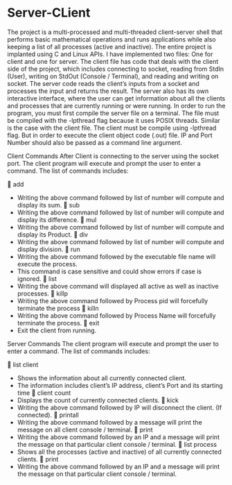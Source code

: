 # Server-CLient

  The project is a multi-processed and multi-threaded client-server shell that performs basic mathematical operations and runs applications while also keeping a list of all processes (active and inactive). The entire project is implanted using C and Linux APIs. I have implemented two files: One for client and one for server. The client file has code that deals with the client side of the project, which includes connecting to socket, reading from StdIn (User), writing on StdOut (Console / Terminal), and reading and writing on socket.
  The server code reads the client’s inputs from a socket and processes the input and returns the result. The server also has its own interactive interface, where the user can get information about all the clients and processes that are currently running or were running.
  In order to run the program, you must first compile the server file on a terminal. The file must be compiled with the -lpthread flag because it uses POSIX threads. Similar is the case with the client file. The client must be compile using -lpthread flag. But in order to execute the client object code (.out) file. IP and Port Number should also be passed as a command line argument.


Client Commands
  After Client is connecting to the server using the socket port. The client program will execute and prompt the user to enter a command. The list of commands includes:

	add 
  -	Writing the above command followed by list of number will compute and display its sum.
	sub 
  -	Writing the above command followed by list of number will compute and display its difference.
	mul
  -	Writing the above command followed by list of number will compute and display its Product.
	div
  -	Writing the above command followed by list of number will compute and display division.
	run 
  -	Writing the above command followed by the executable file name will execute the process.
  -	This command is case sensitive and could show errors if case is ignored.
	list 
  -	Writing the above command will displayed all active as well as inactive processes.
	killp
  -	Writing the above command followed by Process pid will forcefully terminate the process
	killn
  -	Writing the above command followed by Process Name will forcefully terminate the process.
	exit 
  -	Exit the client from running.


Server Commands
  The client program will execute and prompt the user to enter a command. The list of commands includes: 

	list client
  -	Shows the information about all currently connected client.
  -	The information includes client’s IP address, client’s Port and its starting time
	client count
  -	Displays the count of currently connected clients.
	kick
  -	Writing the above command followed by IP will disconnect the client. (If connected). 
	printall
  -	Writing the above command followed by a message will print the message on all client console / terminal.
	print 
  -	Writing the above command followed by an IP and a message will print the message on that particular client console / terminal. 
	list process
  -	Shows all the processes (active and inactive) of all currently connected clients.
	print 
  -	Writing the above command followed by an IP and a message will print the message on that particular client console / terminal. 
